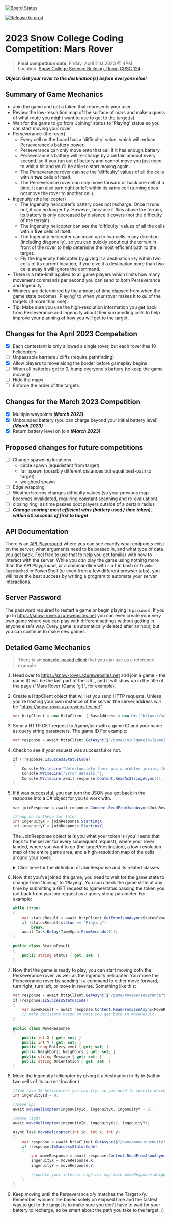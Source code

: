 [![Board Status](https://dev.azure.com/sn0/6b8f452c-c20f-44c6-a6e3-bbd6e2e3bb69/2e6df97a-2fc1-4faa-b6d8-55ac9875d901/_apis/work/boardbadge/cce13adf-1d2f-486b-b006-dfbdfcfe7123)](https://dev.azure.com/sn0/6b8f452c-c20f-44c6-a6e3-bbd6e2e3bb69/_boards/board/t/2e6df97a-2fc1-4faa-b6d8-55ac9875d901/Microsoft.RequirementCategory/)

[![Release to prod](https://github.com/SnowSE/mars_rover/actions/workflows/deploy-main-branch.yaml/badge.svg)](https://github.com/SnowSE/mars_rover/actions/workflows/deploy-main-branch.yaml)

# 2023 Snow College Coding Competition: Mars Rover
 
> **Final competition date:** Friday, April 21st 2023 @ 4PM   
> Location: [Snow College Science Building, Room GRSC 124](https://goo.gl/maps/zKw4X9gioeNCKutZ9)

***Object: Get your rover to the destination(s) before everyone else!***

## Summary of Game Mechanics

- Join the game and get a token that represents your user.  
- Review the low-resolution map of the surface of mars and make a guess of what route you might want to use to get to the target(s).  
- Wait for the game to go from 'Joining' status to 'Playing' status so you can start moving your rover
- Perseverance (the rover)
  - Every cell on the board has a 'difficulty' value, which will reduce Perseverance's battery power.  
  - Perseverance can only move onto that cell if it has enough battery.  
  - Perseverance's battery will re-charge by a certain amount every second, so if you run out of battery and cannot move you just need to wait a bit and you'll be able to start moving again.
  - The Perseverance rover can see the 'difficulty' values of all the cells within <strong>two</strong> cells of itself.
  - The Perseverance rover can only move forward or back one cell at a time.  It can also turn right or left within its same cell (turning does not move the rover to another cell).
- Ingenuity (the helicopter)
  - The Ingenuity helicopter's battery does not recharge.  Once it runs out, it can no longer fly.  However, because it flies above the terrain, its battery is only decreased by distance it covers (not the difficulty of the terrain).
  - The Ingenuity helicopter can see the 'difficulty' values of all the cells within <strong>five</strong> cells of itself.
  - The Ingenuity helicopter can move up to two cells in any direction (including diagonally), so you can quickly scout out the terrain in front of the rover to help determine the most efficient path to the target.
  - Fly the Ingenuity helicopter by giving it a destination x/y within two cells of its current location, if you give it a destination more than two cells away it will ignore the command.
- There is a rate-limit applied to all game players which limits how many movement commands per second you can send to both Perseverance and Ingenuity.
- Winners are determined by the amount of time elapsed from when the game state becomes 'Playing' to when your rover makes it to *all* of the targets (if more than one).
- Tip: Make sure you use the high-resolution information you get back from Perseverance and Ingenuity about their surrounding cells to help improve your planning of how you will get to the target.

## Changes for the April 2023 Competetion

* [x] Each contestant is only allowed a single rover, but each rover has 10 helicopters
* [ ] Unpassable barriers / cliffs (require pathfinding)
* [X] Allow players to move along the border before gameplay begins
* [ ] When all batteries get to 0, bump everyone's battery (to keep the game moving)
* [ ] Hide the maps
* [ ] Enforce the order of the targets

## Changes for the March 2023 Competition

* [x] Multiple waypoints ***(March 2023)***
* [x] Unbounded battery (you can charge beyond your initial battery level) ***(March 2023)***
* [x] Return battery level on join ***(March 2023)***

## Proposed changes for future competitions

* [ ] Change spawning locations
  - circle spawn (equidistant from target)
  - fair spawn (possibly different distances but equal best-path to target)
  - weighted spawn
* [ ] Edge wrapping
* [ ] Weather/storms changes difficulty values (so your previous map becomes invalidated, requiring constant scanning and re-evaluation)
* [ ] closing ring, as time passes boot players outside of a certain radius
* [ ] ***Change scoring: most efficient wins (battery used / time taken), within 60 seconds of first to target***

## API Documentation

There is an [API Playground](https://snow-rover.azurewebsites.net/swagger/index.html) where you can see exactly what endpoints exist on the server, what arguments need to be passed in, and what type of data you get back.  Feel free to use that to help you get familiar with how to interact with the server.  While you *can* play the game using nothing more than the API Playground, or a commandline with `curl` in bash or `Invoke-RestMethod` in PowerShell (or even from a few different browser tabs), you will have the best success by writing a program to automate your server interactions.

## Server Password

The password required to restart a game or begin playing is `password`.  If you go to https://snow-rover.azurewebsites.net you can even create your very own game where you can play with different settings without getting in anyone else's way.  Every game is automatically deleted after an hour, but you can continue to make new games.

## Detailed Game Mechanics

> There is an [console-based client](https://github.com/snow-jallen/MarsClient/blob/master/ConsoleClient/Program.cs) that you can use as a reference example.  

1) Head over to <https://snow-rover.azurewebsites.net> and join a game - the game ID will be the last part of the URL, and it will show up in the title of the page ("Mars Rover (Game 'g')", for example).
2) Create a HttpClient object that will let you send HTTP requests.  Unless you're hosting your own instance of the server, the server address will be "https://snow-rover.azurewebsites.net".

   ```c#
   var httpClient = new HttpClient { BaseAddress = new Uri("https://snow-rover.azurewebsites.net") };
   ```

3) Send a HTTP GET request to /game/join with a game ID and your name as query string parameters.  The game ID For example:

    ```c#
    var response = await httpClient.GetAsync($"/game/join?gameId={gameId}&name={name}");
    ```

4) Check to see if your request was successful or not.  

    ```c#
    if (!response.IsSuccessStatusCode)
    {
        Console.WriteLine("Unfortunately there was a problem joining that game. :(");
        Console.WriteLine("Error details:");
        Console.WriteLine(await response.Content.ReadAsStringAsync());
    }    
    ```

5) If it was successful, you can turn the JSON you got back in the response into a C# object for you to work with.

    ```c#
    var joinResponse = await response.Content.ReadFromJsonAsync<JoinResponse>();

    //hang on to these for later
    int ingenuityX = joinResponse.StartingX;
    int ingenuityY = joinResponse.StartingY;
    ```

    The JoinResponse object tells you what your token is (you'll send that back to the server for every subsequent request), where your rover landed, where you want to go (the target/destination), a low-resolution map of the entire game area, and a high-resolution map of the cells around your rover.  

    <details>
    <summary>Click here for the definition of JoinResponse and its related classes</summary>

    ```C#
    ///JoinResponse is a class like this:
    public class JoinResponse
    {
        public string Token { get; set; }
        public int StartingX { get; set; }
        public int StartingY { get; set; }
        public Location[] Targets { get; set; }
        public Neighbor[] Neighbors { get; set; }
        public Lowresolutionmap[] LowResolutionMap { get; set; }
        public string Orientation { get; set; }
        public long BatteryLevel{ get; set; }
    }

    public class Location
    {
        public int X { get; set; }
        public int Y { get; set; }
    }

    public class Neighbor
    {
        public int X { get; set; }
        public int Y { get; set; }
        public int Difficulty { get; set; }
    }

    public class LowResolutionCell
    {
        public int LowerLeftX { get; set; }
        public int LowerLeftY { get; set; }
        public int UpperRightX { get; set; }
        public int UpperRightY { get; set; }
        public int AverageDifficulty { get; set; }
    }
    ```

    </details>

6) Now that you've joined the game, you need to wait for the game state to change from 'Joining' to 'Playing'.  You can check the game state at any time by submitting a GET request to /game/status passing the token you got back from you join request as a query string parameter.  For example:

    ```c#
    while (true)
    {
        var statusResult = await httpClient.GetFromJsonAsync<StatusResult>($"/game/status?token={joinResponse.Token}");
        if (statusResult.status == "Playing")
            break;
        await Task.Delay(TimeSpan.FromSeconds(1));
    }

    public class StatusResult
    {
        public string status { get; set; }
    }
    ```

1) Now that the game is ready to play, you can start moving both the Perseverance rover, as well as the Ingenuity helicopter.  You move the Perseverance rover by sending it a command to either move forward, turn right, turn left, or move in reverse.  Something like this:

    ```c#
    var response = await httpClient.GetAsync($"/game/moveperseverance?token={joinResponse.Token}&direction={direction}");
    if (response.IsSuccessStatusCode)
    {
        var moveResult = await response.Content.ReadFromJsonAsync<MoveResponse>();
        // make decisions based on what you get back in moveResult.
    }

    public class MoveResponse
    {
        public int X { get; set; }
        public int Y { get; set; }
        public long BatteryLevel { get; set; }
        public Neighbor[] Neighbors { get; set; }
        public string Message { get; set; }
        public string Orientation { get; set; }
    }
    ```

1) Move the Ingenuity helicopter by giving it a destination to fly to (within two cells of its current location)

    ```c#
    //You have 10 helicopters you can fly, so you need to specify which one you're telling to move.
    int ingenuityId = 0;

    //move up:
    await moveHelicopter(ingenuityId, ingenuityX, ingenuityY + 2);

    //move right 
    await moveHelicopter(ingenuityId, ingenuityX+2, ingenuityY);
    
    async Task moveHelicopter(int id, int x, int y)
    {
        var response = await httpClient.GetAsync($"/game/moveingenuity?token={joinResponse.Token}&id={id}&destinationX={x}&destinationY={y}");
        if (response.IsSuccessStatusCode)
        {
            var moveResponse = await response.Content.ReadFromJsonAsync<IngenuityMoveResponse>();
            ingenuityX = moveResponse.X;
            ingenuityY = moveResponse.Y;

            //update your internal high-res map with moveResponse.Neighbors
        }
    }
    ```

1) Keep moving until the Perseverance x/y matches the Target x/y.  Remember, winners are based solely on elapsed time and the fastest way to get to the target is to make sure you don't have to wait for your battery to recharge, so be smart about the path you take to the target. :)
